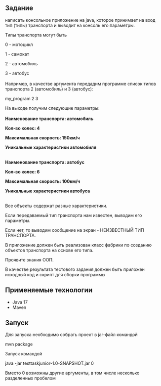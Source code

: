 ## Задание

написать консольное приложение на java, которое принимает на вход тип (типы) транспорта и выводит на консоль его параметры.

Типы транспорта могут быть

0 - мотоцикл

1 - самокат

2 - автомобиль

3 - автобус
<br></br>
Например, в качестве аргумента передадим программе список типов транспорта 2 (автомобиль) и 3 (автобус):

my_program 2 3

На выходе получим следующие параметры:
<br></br>
**Наименование транспорта: автомобиль**

**Кол-во колес: 4**

**Максимальная скорость: 150км/ч**

**Уникальные характеристики автомобиля**
<br></br>

**Наименование транспорта: автобус**

**Кол-во колес: 6**

**Максимальная скорость: 100км/ч**

**Уникальные характеристики автобуса**
<br></br>

Все объекты содержат разные характеристики.

Если передаваемый тип транспорта нам известен, выводим его параметры.

Если нет, то выводим сообщение на экран - НЕИЗВЕСТНЫЙ ТИП ТРАНСПОРТА.

В приложение должен быть реализован класс фабрики по созданию объектов транспорта на основе его типа.

Проявите знания ООП. 

В качестве результата тестового задания должен быть приложен исходный код и скрипт для сборки программы


## Применяемые технологии

- Java 17
- Maven

## Запуск

Для запуска необходимо собрать проект в jar-файл командой

mvn package

Запуск командой 

java -jar testtaskjunior-1.0-SNAPSHOT.jar 0

Вместо 0 возможны другие аргументы, в том числе несколько разделенных пробелом
